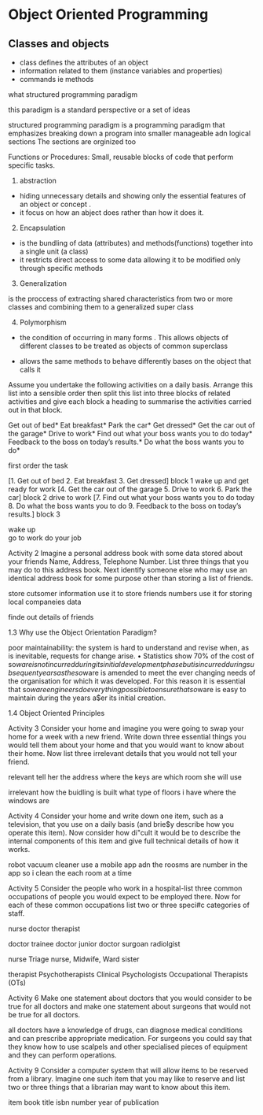  # Object Oriented Programming

## Classes and objects


* class defines the attributes of an object 
* information related to them (instance variables and properties)
* commands ie methods 

what  structured programming paradigm 

this paradigm is a standard perspective or a set of ideas 


structured programming paradigm is a programming paradigm that emphasizes breaking down a program into smaller manageable adn logical sections 
The sections are orginized too 

Functions or Procedures: Small, reusable blocks of code that perform specific tasks.


1. abstraction 

* hiding unnecessary details and showing only the essential features of an object or concept .
* it focus on how an abject does rather than how it does it. 

2. Encapsulation 

* is the bundling of data (attributes) and methods(functions) together into a single unit (a class) 
* it restricts direct access to some data allowing it to be modified only through specific methods

3. Generalization

is the proccess of extracting shared characteristics  from two or more classes and combining them to a generalized super class

4. Polymorphism

* the condition of occurring in many forms . This allows objects of different classes to be treated as objects of common superclass 

* allows the same methods to behave differently bases on the object that calls it 

Assume you undertake the following activities on a daily basis. Arrange this list into a sensible order then split this list into
three blocks of related activities and give each block a heading to summarise the activities carried out in that block.

Get out of bed*
Eat breakfast*
Park the car*
Get dressed*
Get the car out of the garage*
Drive to work*
Find out what your boss wants you to do today*
Feedback to the boss on today’s results.*
Do what the boss wants you to do*


first order the task 

[1. Get out of bed
2. Eat breakfast
3. Get dressed] block 1 wake up and get ready for work 
[4. Get the car out of the garage
5. Drive to work
6. Park the car] block 2  drive to work 
[7. Find out what your boss wants you to do today
8. Do what the boss wants you to do
9. Feedback to the boss on today’s results.] block 3 

wake up  
go to work 
do your job  


Activity 2
Imagine a personal address book with some data stored about your friends
Name,
Address,
Telephone Number.
List three things that you may do to this address book.
Next identify someone else who may use an identical address book for some purpose other than storing a list of friends.

store cutsomer information
use it to store friends numbers 
use it for storing local companeies data 

finde out details of friends 

1.3 Why use the Object Orientation Paradigm?

poor maintainability: the system is hard to understand and revise when, as is inevitable, requests for change
arise.
•	 Statistics show 70% of the cost of so$ware is not incurred during its initial development phase but is
incurred during subsequent years as the so$ware is amended to meet the ever changing needs of the
organisation for which it was developed. For this reason it is essential that so$ware engineers do everything
possible to ensure that so$ware is easy to maintain during the years a$er its initial creation. 


1.4 Object Oriented Principles

Activity 3 Consider your home and imagine you were going to swap your home for a week with a new friend.
Write down three essential things you would tell them about your home and that you would want to know about their
home.
Now list three irrelevant details that you would not tell your friend.

relevant 
tell her the address 
where the keys are 
which room she will use 

irrelevant
how the buidling is built 
what type of floors i have 
where the windows are 


Activity 4 Consider your home and write down one item, such as a television, that you use on a daily basis (and brie$y
describe how you operate this item).
Now consider how di"cult it would be to describe the internal components of this item and give full technical details of
how it works. 

robot vacuum cleaner 
use a mobile app adn the roosms are number in the app so i clean the each room at a time 


Activity 5 Consider the people who work in a hospital-list three common occupations of people you would expect to be
employed there.
Now for each of these common occupations list two or three speci#c categories of staff.

nurse 
doctor 
therapist


 doctor 
 trainee doctor 
 junior doctor
 surgoan 
 radiolgist 


 nurse 
 Triage nurse,
Midwife,
Ward sister

therapist
 Psychotherapists
 Clinical Psychologists
Occupational Therapists (OTs)


Activity 6 Make one statement about doctors that you would consider to be true for all doctors and make one statement
about surgeons that would not be true for all doctors. 

 all doctors have a knowledge of drugs, can diagnose medical conditions and
can prescribe appropriate medication.
For surgeons you could say that they know how to use scalpels and other specialised pieces of equipment and they can
perform operations. 

Activity 9 Consider a computer system that will allow items to be reserved from a library. Imagine one such item that you
may like to reserve and list two or three things that a librarian may want to know about this item. 

item book 
title 
isbn number 
year of publication 











